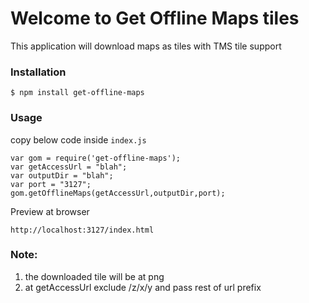 # Welcome to Get Offline Maps tiles

This application will download maps as tiles with TMS tile support

### Installation

```
$ npm install get-offline-maps
```

### Usage

copy below code inside `index.js`
```
var gom = require('get-offline-maps');
var getAccessUrl = "blah";
var outputDir = "blah";
var port = "3127";
gom.getOfflineMaps(getAccessUrl,outputDir,port);
```

Preview at browser
```
http://localhost:3127/index.html
```

### Note:
1) the downloaded tile will be at png
2) at getAccessUrl exclude /z/x/y and pass rest of url prefix
